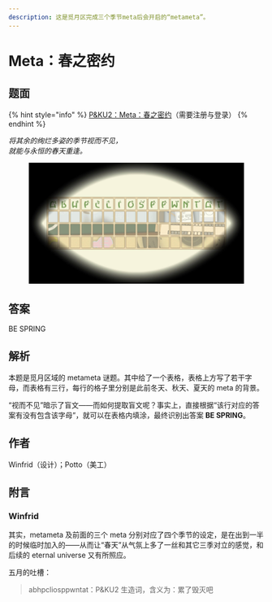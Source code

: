 ```yaml
---
description: 这是觅月区完成三个季节meta后会开启的“metameta”。
---
```


# Meta：春之密约

## 题面

{% hint style="info" %}
[P\&KU2：Meta：春之密约](https://pnku2.pkupuzzle.art/#/game/miyue/spring\_meta)（需要注册与登录）
{% endhint %}

_将其余的绚烂多姿的季节视而不见，_\
_就能与永恒的春天重逢。_

<figure><img src="../../../.gitbook/assets/image (84).png" alt=""><figcaption></figcaption></figure>

## 答案

BE SPRING

## 解析

本题是觅月区域的 metameta 谜题。其中给了一个表格，表格上方写了若干字母，而表格有三行，每行的格子里分别是此前冬天、秋天、夏天的 meta 的背景。

“视而不见”暗示了盲文——而如何提取盲文呢？事实上，直接根据“该行对应的答案有没有包含该字母”，就可以在表格内填涂，最终识别出答案 **BE SPRING**。

## 作者

Winfrid（设计）；Potto（美工）

## 附言

### Winfrid

其实，metameta 及前面的三个 meta 分别对应了四个季节的设定，是在出到一半的时候临时加入的——从而让“春天”从气氛上多了一丝和其它三季对立的感觉，和后续的 eternal universe 又有所照应。

五月的吐槽：

> abhpcliosppwntat：P\&KU2 生造词，含义为：累了毁灭吧
